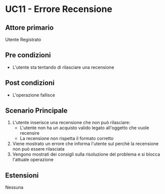 # UC11 - Errore Recensione

## Attore primario
Utente Registrato

## Pre condizioni
-  L'utente sta tentando di rilasciare una recensione

## Post condizioni
- L'operazione fallisce

## Scenario Principale
1. L'utente inserisce una recensione che non può rilasciare:
    - L'utente non ha un acquisto valido legato all'oggetto che vuole recensire
    - La recensione non rispetta il formato corretto
2. Viene mostrato un errore che informa l'utente sul perchè la recensione non può essere rilasciata
3. Vengono mostrati dei consigli sulla risoluzione del problema e si blocca l'attuale operazione

## Estensioni
Nessuna